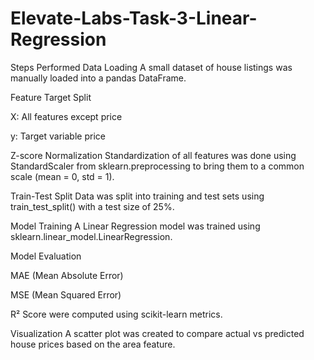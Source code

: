 # Elevate-Labs-Task-3-Linear-Regression
Steps Performed
Data Loading
A small dataset of house listings was manually loaded into a pandas DataFrame.

Feature Target Split

X: All features except price

y: Target variable price

Z-score Normalization
Standardization of all features was done using StandardScaler from sklearn.preprocessing to bring them to a common scale (mean = 0, std = 1).

Train-Test Split
Data was split into training and test sets using train_test_split() with a test size of 25%.

Model Training
A Linear Regression model was trained using sklearn.linear_model.LinearRegression.

Model Evaluation

MAE (Mean Absolute Error)

MSE (Mean Squared Error)

R² Score were computed using scikit-learn metrics.

Visualization
A scatter plot was created to compare actual vs predicted house prices based on the area feature.

